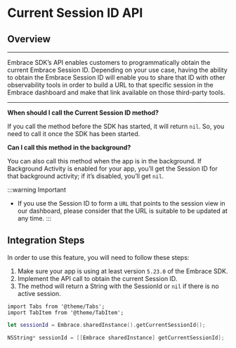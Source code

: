 # Current Session ID API

## Overview

---

Embrace SDK’s API enables customers to programmatically obtain the current Embrace Session ID. Depending on your use case, having the ability to obtain the Embrace Session ID will enable you to share that ID with other observability tools in order to build a URL to that specific session in the Embrace dashboard and make that link available on those third-party tools.

---

**When should I call the Current Session ID method?**

If you call the method before the SDK has started, it will return `nil`. So, you need to call it once the SDK has been started.

**Can I call this method in the background?**

You can also call this method when the app is in the background. If Background Activity is enabled for your app, you’ll get the Session ID for that background activity; if it’s disabled, you’ll get `nil`.

:::warning Important
- If you use the Session ID to form a `URL` that points to the session view in our dashboard, please consider that the URL is suitable to be updated at any time.
:::

## Integration Steps

In order to use this feature, you will need to follow these steps:

1. Make sure your app is using at least version `5.23.0` of the Embrace SDK.
2. Implement the API call to obtain the current Session ID.
3. The method will return a String with the SessionId or `nil` if there is no active session.

```mdx-code-block
import Tabs from '@theme/Tabs';
import TabItem from '@theme/TabItem';
```

<Tabs groupId="ios-language" queryString="ios-language">
<TabItem value="swift" label="Swift">

```swift
let sessionId = Embrace.sharedInstance().getCurrentSessionId();
```

</TabItem>

<TabItem value="objectivec" label="Objective-C">

```objectivec
NSString* sessionId = [[Embrace sharedInstance] getCurrentSessionId];
```

</TabItem>

</Tabs>
